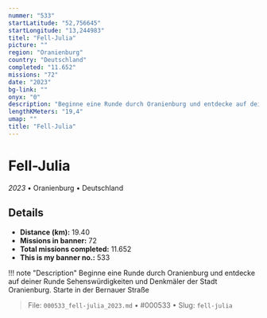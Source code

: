 ```yaml
---
nummer: "533"
startLatitude: "52,756645"
startLongitude: "13,244983"
titel: "Fell-Julia"
picture: ""
region: "Oranienburg"
country: "Deutschland"
completed: "11.652"
missions: "72"
date: "2023"
bg-link: ""
onyx: "0"
description: "Beginne eine Runde durch Oranienburg und entdecke auf deiner Runde Sehenswürdigkeiten und Denkmäler der Stadt Oranienburg. Starte in der Bernauer Straße"
lengthKMeters: "19,4"
umap: ""
title: "Fell-Julia"
---
```

# Fell-Julia

*2023* • Oranienburg • Deutschland



## Details
- **Distance (km):** 19.40
- **Missions in banner:** 72
- **Total missions completed:** 11.652
- **This is my banner no.:** 533


!!! note "Description"
    Beginne eine Runde durch Oranienburg und entdecke auf deiner Runde Sehenswürdigkeiten und Denkmäler der Stadt Oranienburg. Starte in der Bernauer Straße




> File: `000533_fell-julia_2023.md` • #000533 • Slug: `fell-julia`
